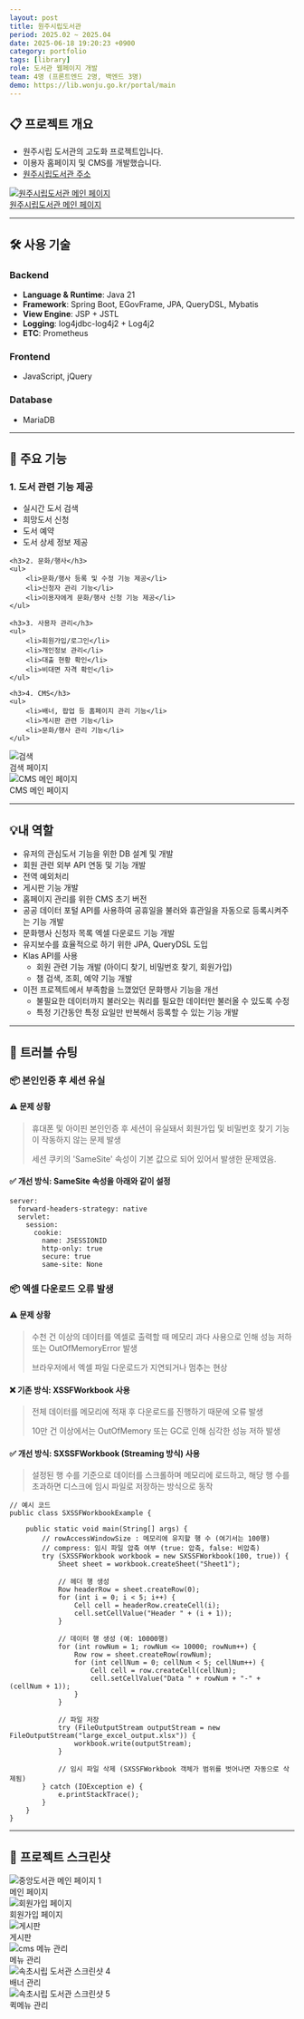 ```yaml
---
layout: post
title: 원주시립도서관
period: 2025.02 ~ 2025.04
date: 2025-06-18 19:20:23 +0900
category: portfolio
tags: [library]
role: 도서관 웹페이지 개발
team: 4명 (프론트엔드 2명, 백엔드 3명)
demo: https://lib.wonju.go.kr/portal/main
---
```


## 📋 프로젝트 개요

<div class="portfolio-section">
    <div class="portfolio-content">
    <ul>
        <li>원주시립 도서관의 고도화 프로젝트입니다. </li>
        <li>이용자 홈페이지 및  CMS를 개발했습니다. </li>
        <li><a href="https://lib.wonju.go.kr/portal/main" target="_blank" rel="noreferrer">원주시립도서관 주소</a></li>
    </ul>
    </div>
    <div class="portfolio-image">
        <a href="https://lib.wonju.go.kr/portal/main" target="_blank" rel="noreferrer">
            <img src="/public/img/post/wonju/main.png" alt="원주시립도서관 메인 페이지"/>
        </a>
        <a href="https://lib.wonju.go.kr/portal/main" target="_blank" rel="noreferrer">
            <div class="image-caption">원주시립도서관 메인 페이지</div>
        </a>
    </div>
</div>

---

## 🛠️ 사용 기술

### Backend

- **Language & Runtime**: Java 21
- **Framework**: Spring Boot, EGovFrame, JPA, QueryDSL, Mybatis
- **View Engine**: JSP + JSTL
- **Logging**: log4jdbc-log4j2 + Log4j2
- **ETC**: Prometheus

### Frontend

- JavaScript, jQuery

### Database

- MariaDB

---

## 🎯 주요 기능

<div class="portfolio-section">
    <div class="portfolio-content">
    <h3>1. 도서 관련 기능 제공</h3>
    <ul>
        <li>실시간 도서 검색</li>
        <li>희망도서 신청</li>
        <li>도서 예약</li>
        <li>도서 상세 정보 제공</li>
    </ul>

    <h3>2. 문화/행사</h3>
    <ul>
        <li>문화/행사 등록 및 수정 기능 제공</li>
        <li>신청자 관리 기능</li>
        <li>이용자에게 문화/행사 신청 기능 제공</li>
    </ul>

    <h3>3. 사용자 관리</h3>
    <ul>
        <li>회원가입/로그인</li>
        <li>개인정보 관리</li>
        <li>대출 현황 확인</li>
        <li>비대면 자격 확인</li>
    </ul>

    <h3>4. CMS</h3>
    <ul>
        <li>배너, 팝업 등 홈페이지 관리 기능</li>
        <li>게시판 관련 기능</li>
        <li>문화/행사 관리 기능</li>
    </ul>

</div>
    <div class="portfolio-image">
        <div class="image-group">
            <img src="/public/img/post/wonju/search.png" alt="검색">
            <div class="image-caption">검색 페이지</div>
        </div>
        <div class="image-group">
            <img src="/public/img/post/wonju/cms_main.png" alt="CMS 메인 페이지">
            <div class="image-caption">CMS 메인 페이지</div>
        </div>
    </div>
</div>

---

## 💡내 역할

- 유저의 관심도서 기능을 위한 DB 설계 및 개발
- 회원 관련 외부 API 연동 및 기능 개발
- 전역 예외처리
- 게시판 기능 개발
- 홈페이지 관리를 위한 CMS 초기 버전
- 공공 데이터 포털 API를 사용하여 공휴일을 불러와 휴관일을 자동으로 등록시켜주는 기능 개발
- 문화행사 신청자 목록 엑셀 다운로드 기능 개발
- 유지보수를 효율적으로 하기 위한 JPA, QueryDSL 도입
- Klas API를 사용
  - 회원 관련 기능 개발 (아이디 찾기, 비밀번호 찾기, 회원가입)
  - 챔 검색, 조회, 예약 기능 개발
- 이전 프로젝트에서 부족함을 느꼈었던 문화행사 기능을 개선
  - 불필요한 데이터까지 불러오는 쿼리를 필요한 데이터만 불러올 수 있도록 수정
  - 특정 기간동안 특정 요일만 반복해서 등록할 수 있는 기능 개발

---

## 🚀 트러블 슈팅

### 📦 본인인증 후 세션 유실
#### ⚠️ 문제 상황
> 휴대폰 및 아이핀 본인인증 후 세션이 유실돼서 회원가입 및 비밀번호 찾기 기능이 작동하지 않는 문제 발생 
> 
> 세션 쿠키의 'SameSite' 속성이 기본 값으로 되어 있어서 발생한 문제였음. 
#### ✅ 개선 방식: SameSite 속성을 아래와 같이 설정 
```    
server:
  forward-headers-strategy: native
  servlet:
    session:
      cookie:
        name: JSESSIONID
        http-only: true
        secure: true
        same-site: None
```

### 📦 엑셀 다운로드 오류 발생

#### ⚠️ 문제 상황

> 수천 건 이상의 데이터를 엑셀로 출력할 때 메모리 과다 사용으로 인해 성능 저하 또는 OutOfMemoryError 발생
>
> 브라우저에서 엑셀 파일 다운로드가 지연되거나 멈추는 현상

#### ❌ 기존 방식: XSSFWorkbook 사용

> 전체 데이터를 메모리에 적재 후 다운로드를 진행하기 때문에 오류 발생
>
> 10만 건 이상에서는 OutOfMemory 또는 GC로 인해 심각한 성능 저하 발생

#### ✅ 개선 방식: SXSSFWorkbook (Streaming 방식) 사용

> 설정된 행 수를 기준으로 데이터를 스크롤하며 메모리에 로드하고, 해당 행 수를 초과하면 디스크에 임시 파일로 저장하는 방식으로 동작

```
// 예시 코드
public class SXSSFWorkbookExample {

    public static void main(String[] args) {
        // rowAccessWindowSize : 메모리에 유지할 행 수 (여기서는 100행)
        // compress: 임시 파일 압축 여부 (true: 압축, false: 비압축)
        try (SXSSFWorkbook workbook = new SXSSFWorkbook(100, true)) {
            Sheet sheet = workbook.createSheet("Sheet1");

            // 헤더 행 생성
            Row headerRow = sheet.createRow(0);
            for (int i = 0; i < 5; i++) {
                Cell cell = headerRow.createCell(i);
                cell.setCellValue("Header " + (i + 1));
            }

            // 데이터 행 생성 (예: 10000행)
            for (int rowNum = 1; rowNum <= 10000; rowNum++) {
                Row row = sheet.createRow(rowNum);
                for (int cellNum = 0; cellNum < 5; cellNum++) {
                    Cell cell = row.createCell(cellNum);
                    cell.setCellValue("Data " + rowNum + "-" + (cellNum + 1));
                }
            }

            // 파일 저장
            try (FileOutputStream outputStream = new FileOutputStream("large_excel_output.xlsx")) {
                workbook.write(outputStream);
            }

            // 임시 파일 삭제 (SXSSFWorkbook 객체가 범위를 벗어나면 자동으로 삭제됨)
        } catch (IOException e) {
            e.printStackTrace();
        }
    }
}
```

---

## 📸 프로젝트 스크린샷

<div class="screenshot-grid">
<div class="screenshot-item">
        <img src="/public/img/post/wonju/ja_main1.png" alt="중앙도서관 메인 페이지 1">
        <div class="image-caption">메인 페이지</div>
    </div>
    <div class="screenshot-item">
        <img src="/public/img/post/wonju/join.png" alt="회원가입 페이지">
        <div class="image-caption">회원가입 페이지</div>
    </div>
    <div class="screenshot-item">
        <img src="/public/img/post/wonju/board1.png" alt="게시판">
        <div class="image-caption">게시판</div>
    </div>
    <div class="screenshot-item">
        <img src="/public/img/post/wonju/cms_menu.png" alt="cms 메뉴 관리">
        <div class="image-caption">메뉴 관리</div>
    </div>
    <div class="screenshot-item">
        <img src="/public/img/post/wonju/cms_banner.png" alt="속초시립 도서관 스크린샷 4">
        <div class="image-caption">배너 관리</div>
    </div>
    <div class="screenshot-item">
        <img src="/public/img/post/wonju/cms_footer.png" alt="속초시립 도서관 스크린샷 5">
        <div class="image-caption">퀵메뉴 관리</div>
    </div>
</div>
